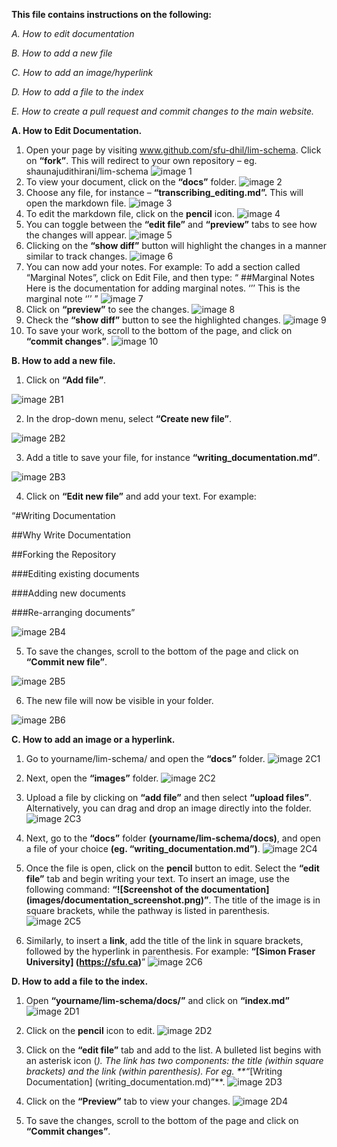 **This file contains instructions on the following:** 

_A.	How to edit documentation_ 

_B.	How to add a new file_

_C.	How to add an image/hyperlink_ 

_D.	How to add a file to the index_

_E.	How to create a pull request and commit changes to the main website._ 

**A. How to Edit Documentation.**
1. Open your page by visiting www.github.com/sfu-dhil/lim-schema. Click on **“fork”**. This will redirect to your own repository – eg. shaunajudithirani/lim-schema 
![image 1](https://github.com/shaunajudith/lim-schema/blob/main/docs/images/2.1.%20png.png) 
2. To view your document, click on the **“docs”** folder. 
![image 2](https://github.com/shaunajudith/lim-schema/blob/main/docs/images/2.2.png)
3. Choose any file, for instance – **“transcribing_editing.md”.** This will open the markdown file. 
![image 3](https://github.com/shaunajudith/lim-schema/blob/main/docs/images/2.3%20transcribing%20editing.png)
4. To edit the markdown file, click on the **pencil** icon. 
![image 4](https://github.com/shaunajudith/lim-schema/blob/main/docs/images/2.4%20transcribing%20editing.png)
5. You can toggle between the **“edit file”** and **“preview”** tabs to see how the changes will appear. 
![image 5](https://github.com/shaunajudith/lim-schema/blob/main/docs/images/2.5%20edit%20file.png)
6. Clicking on the **“show diff”** button will highlight the changes in a manner similar to track changes. 
![image 6](https://github.com/shaunajudith/lim-schema/blob/main/docs/images/2.6%20show%20diff.png)
7. You can now add your notes. For example: To add a section called “Marginal Notes”, click on Edit File, and then type: 
“
##Marginal Notes 
Here is the documentation for adding marginal notes.
‘’’
<note type=”marginal” place=”margin”>This is the marginal note </note>
‘’’
” 
![image 7](https://github.com/shaunajudith/lim-schema/blob/main/docs/images/2.7%20marginal%20notes.png)
8. Click on **“preview”** to see the changes. 
![image 8](https://github.com/shaunajudith/lim-schema/blob/main/docs/images/2.8%20transcribing%20editing%20marginal%20notes.png)
9. Check the **“show diff”** button to see the highlighted changes. 
![image 9](https://github.com/shaunajudith/lim-schema/blob/main/docs/images/2.9%20highlighted%20changes.png)
10. To save your work, scroll to the bottom of the page, and click on **“commit changes”**. 
![image 10](https://github.com/shaunajudith/lim-schema/blob/main/docs/images/2.10%20commit%20changes.png)


**B. How to add a new file.**

1. Click on **“Add file”**. 

![image 2B1](https://github.com/shaunajudith/lim-schema/blob/main/docs/images/2.B.1.png)

2. In the drop-down menu, select **“Create new file”**. 

![image 2B2](https://github.com/shaunajudith/lim-schema/blob/main/docs/images/2.B.2.png)

3. Add a title to save your file, for instance **“writing_documentation.md”**. 

![image 2B3](https://github.com/shaunajudith/lim-schema/blob/main/docs/images/2.B.3.png)

4. Click on **“Edit new file”** and add your text. For example:

“#Writing Documentation
 
##Why Write Documentation

##Forking the Repository 

###Editing existing documents

###Adding new documents 

###Re-arranging documents” 

![image 2B4](https://github.com/shaunajudith/lim-schema/blob/main/docs/images/2.B.4.png)

5. To save the changes, scroll to the bottom of the page and click on **“Commit new file”**. 

![image 2B5](https://github.com/shaunajudith/lim-schema/blob/main/docs/images/2.B.5.png)

6. The new file will now be visible in your folder. 

![image 2B6](https://github.com/shaunajudith/lim-schema/blob/main/docs/images/2.B.6.png)

**C. How to add an image or a hyperlink.**

1. Go to yourname/lim-schema/ and open the **“docs”** folder. 
![image 2C1](https://github.com/shaunajudith/lim-schema/blob/main/docs/images/2.C.1.png)

2. Next, open the **“images”** folder. 
![image 2C2](https://github.com/shaunajudith/lim-schema/blob/main/docs/images/2.C.2.png)

3. Upload a file by clicking on **“add file”** and then select **“upload files”**. Alternatively, you can drag and drop an image directly into the folder. 
![image 2C3](https://github.com/shaunajudith/lim-schema/blob/main/docs/images/2.C.3.png)

4. Next, go to the **“docs”** folder **(yourname/lim-schema/docs)**, and open a file of your choice **(eg. “writing_documentation.md”)**.
![image 2C4](https://github.com/shaunajudith/lim-schema/blob/main/docs/images/2.C.4.png)

5. Once the file is open, click on the **pencil** button to edit. Select the **“edit file”** tab and begin writing your text. To insert an image, use the following command: **“![Screenshot of the documentation] (images/documentation_screenshot.png)”**. The title of the image is in square brackets, while the pathway is listed in parenthesis. 
![image 2C5](https://github.com/shaunajudith/lim-schema/blob/main/docs/images/2.C.5.png)

6. Similarly, to insert a **link**, add the title of the link in square brackets, followed by the hyperlink in parenthesis. For example: **“[Simon Fraser University] (https://sfu.ca)**” 
![image 2C6](https://github.com/shaunajudith/lim-schema/blob/main/docs/images/2.C.6.png)

**D. How to add a file to the index.** 

1. Open **“yourname/lim-schema/docs/”** and click on **“index.md”** 
![image 2D1](https://github.com/shaunajudith/lim-schema/blob/main/docs/images/2.D.1.png)
2. Click on the **pencil** icon to edit. 
![image 2D2](https://github.com/shaunajudith/lim-schema/blob/main/docs/images/2.D.2.png)

3. Click on the **“edit file”** tab and add to the list. A bulleted list begins with an asterisk icon (*). The link has two components: the title (within square brackets) and the link (within parenthesis). For eg. **“*[Writing Documentation] (writing_documentation.md)”**. 
![image 2D3](https://github.com/shaunajudith/lim-schema/blob/main/docs/images/2.D.3.png)

4. Click on the **“Preview”** tab to view your changes. 
![image 2D4](https://github.com/shaunajudith/lim-schema/blob/main/docs/images/2.D.4.png)

5. To save the changes, scroll to the bottom of the page and click on **“Commit changes”**. 

